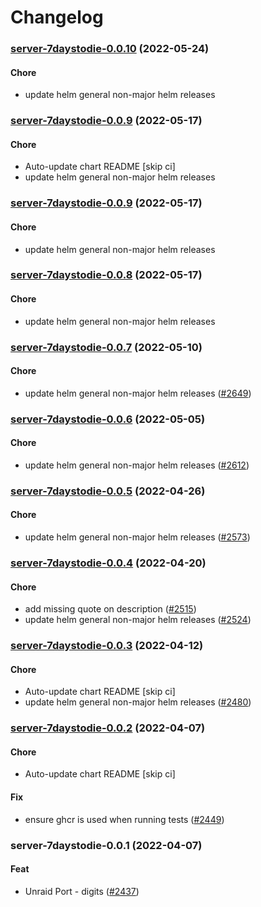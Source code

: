 # Changelog<br>


<a name="server-7daystodie-0.0.10"></a>
### [server-7daystodie-0.0.10](https://github.com/truecharts/apps/compare/server-7daystodie-0.0.9...server-7daystodie-0.0.10) (2022-05-24)

#### Chore

* update helm general non-major helm releases



<a name="server-7daystodie-0.0.9"></a>
### [server-7daystodie-0.0.9](https://github.com/truecharts/apps/compare/server-7daystodie-0.0.8...server-7daystodie-0.0.9) (2022-05-17)

#### Chore

* Auto-update chart README [skip ci]
* update helm general non-major helm releases



<a name="server-7daystodie-0.0.9"></a>
### [server-7daystodie-0.0.9](https://github.com/truecharts/apps/compare/server-7daystodie-0.0.8...server-7daystodie-0.0.9) (2022-05-17)

#### Chore

* update helm general non-major helm releases



<a name="server-7daystodie-0.0.8"></a>
### [server-7daystodie-0.0.8](https://github.com/truecharts/apps/compare/server-7daystodie-0.0.7...server-7daystodie-0.0.8) (2022-05-17)

#### Chore

* update helm general non-major helm releases



<a name="server-7daystodie-0.0.7"></a>
### [server-7daystodie-0.0.7](https://github.com/truecharts/apps/compare/server-7daystodie-0.0.6...server-7daystodie-0.0.7) (2022-05-10)

#### Chore

* update helm general non-major helm releases ([#2649](https://github.com/truecharts/apps/issues/2649))



<a name="server-7daystodie-0.0.6"></a>
### [server-7daystodie-0.0.6](https://github.com/truecharts/apps/compare/server-7daystodie-0.0.5...server-7daystodie-0.0.6) (2022-05-05)

#### Chore

* update helm general non-major helm releases ([#2612](https://github.com/truecharts/apps/issues/2612))



<a name="server-7daystodie-0.0.5"></a>
### [server-7daystodie-0.0.5](https://github.com/truecharts/apps/compare/server-7daystodie-0.0.4...server-7daystodie-0.0.5) (2022-04-26)

#### Chore

* update helm general non-major helm releases ([#2573](https://github.com/truecharts/apps/issues/2573))



<a name="server-7daystodie-0.0.4"></a>
### [server-7daystodie-0.0.4](https://github.com/truecharts/apps/compare/server-7daystodie-0.0.3...server-7daystodie-0.0.4) (2022-04-20)

#### Chore

* add missing quote on description ([#2515](https://github.com/truecharts/apps/issues/2515))
* update helm general non-major helm releases ([#2524](https://github.com/truecharts/apps/issues/2524))



<a name="server-7daystodie-0.0.3"></a>
### [server-7daystodie-0.0.3](https://github.com/truecharts/apps/compare/server-7daystodie-0.0.2...server-7daystodie-0.0.3) (2022-04-12)

#### Chore

* Auto-update chart README [skip ci]
* update helm general non-major helm releases ([#2480](https://github.com/truecharts/apps/issues/2480))



<a name="server-7daystodie-0.0.2"></a>
### [server-7daystodie-0.0.2](https://github.com/truecharts/apps/compare/server-7daystodie-0.0.1...server-7daystodie-0.0.2) (2022-04-07)

#### Chore

* Auto-update chart README [skip ci]

#### Fix

* ensure ghcr is used when running tests ([#2449](https://github.com/truecharts/apps/issues/2449))



<a name="server-7daystodie-0.0.1"></a>
### server-7daystodie-0.0.1 (2022-04-07)

#### Feat

* Unraid Port - digits ([#2437](https://github.com/truecharts/apps/issues/2437))
